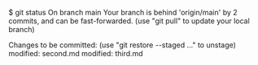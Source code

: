 $ git status
On branch main
Your branch is behind 'origin/main' by 2 commits, and can be fast-forwarded.
(use "git pull" to update your local branch)

Changes to be committed:
(use "git restore --staged <file>..." to unstage)
modified: second.md
modified: third.md
